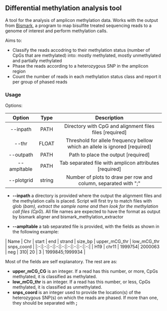 ## Differential methylation analysis tool

A tool for the analysis of amplicon methylation data. Works with the output 
from [Bismark](https://www.bioinformatics.babraham.ac.uk/projects/bismark/), a program to map bisulfite treated sequencing reads to a genome of interest and perform methylation calls.

Aims to:
  * Classify the reads accodring to their methylation status (number of CpGs that 
  are methylated) into: mostly methylated, mostly unmethylated and partially 
  methylated
  * Phase the reads according to a heterozygous SNP in the amplicon region
  * Count the number of reads in each methylation status class and report it per 
  group of phased reads
  
### Usage
Options:

| Option | Type | Description |
|:-:|:-:|:-:|
| --inpath | PATH | Directory with CpG and alignment files files  [required] |
| --thr | FLOAT | Threshold for allele frequency bellow which an allele is ignored [required]|
| --outpath | PATH | Path to place the output  [required] |
| --ampltable | PATH | Tab separated file with amplicon attributes  [required] |
| --plotgrid | string | Number of plots to draw per row and column, separated with ";" | 

* **--inpath** a directory is provided where the output the alignment files 
and the methylation calls is placed. Script will first try to match files with glob
(*bam), extract the sample name and then look for the methylation call files
 (CpG*). All file names are expected to have the format as output by bismark 
 aligner and bismark_methylation_extractor
 
* **--ampltable** a tab separated file is provided, with the fields as shown
in the following example: 

| Name | Chr | start | end	| strand | size_bp | upper_mCG_thr | low_mCG_thr | 
snps_coord |
|:-:|:-:|:-:|:-:|:-:|:-:|:-:|:-:|:-:|
| H19 | chr11 |	1999754| 2000063 | neg | 310| 20 | 3 | 1999845;1999934 |

Most of the fields are self explanatory. The rest are as:
* **upper_mCG_CG** is an integer. If a read has this number, or more, CpGs 
methylated, it is classified as methylated. 
* **low_mCG_thr** is an integer. If a read has this number, or less, CpGs 
methylated, it is classified as unmethylated.
* **snps_coord** is an integer used to provide the location(s) of the 
heterozygous SNP(s) on which the reads are phased. If more than one, they 
should be separated with **;** 

